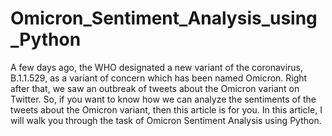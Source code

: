 # Omicron_Sentiment_Analysis_using_Python

A few days ago, the WHO designated a new variant of the coronavirus, B.1.1.529, as a variant of concern which has been named Omicron. Right after that, we saw an outbreak of tweets about the Omicron variant on Twitter. So, if you want to know how we can analyze the sentiments of the tweets about the Omicron variant, then this article is for you. In this article, I will walk you through the task of Omicron Sentiment Analysis using Python.
